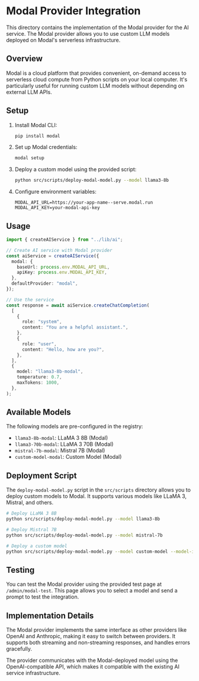 # Modal Provider Integration

This directory contains the implementation of the Modal provider for the AI service. The Modal provider allows you to use custom LLM models deployed on Modal's serverless infrastructure.

## Overview

Modal is a cloud platform that provides convenient, on-demand access to serverless cloud compute from Python scripts on your local computer. It's particularly useful for running custom LLM models without depending on external LLM APIs.

## Setup

1. Install Modal CLI:

   ```bash
   pip install modal
   ```

2. Set up Modal credentials:

   ```bash
   modal setup
   ```

3. Deploy a custom model using the provided script:

   ```bash
   python src/scripts/deploy-modal-model.py --model llama3-8b
   ```

4. Configure environment variables:
   ```
   MODAL_API_URL=https://your-app-name--serve.modal.run
   MODAL_API_KEY=your-modal-api-key
   ```

## Usage

```typescript
import { createAIService } from "../lib/ai";

// Create AI service with Modal provider
const aiService = createAIService({
  modal: {
    baseUrl: process.env.MODAL_API_URL,
    apiKey: process.env.MODAL_API_KEY,
  },
  defaultProvider: "modal",
});

// Use the service
const response = await aiService.createChatCompletion(
  [
    {
      role: "system",
      content: "You are a helpful assistant.",
    },
    {
      role: "user",
      content: "Hello, how are you?",
    },
  ],
  {
    model: "llama3-8b-modal",
    temperature: 0.7,
    maxTokens: 1000,
  },
);
```

## Available Models

The following models are pre-configured in the registry:

- `llama3-8b-modal`: LLaMA 3 8B (Modal)
- `llama3-70b-modal`: LLaMA 3 70B (Modal)
- `mistral-7b-modal`: Mistral 7B (Modal)
- `custom-model-modal`: Custom Model (Modal)

## Deployment Script

The `deploy-modal-model.py` script in the `src/scripts` directory allows you to deploy custom models to Modal. It supports various models like LLaMA 3, Mistral, and others.

```bash
# Deploy LLaMA 3 8B
python src/scripts/deploy-modal-model.py --model llama3-8b

# Deploy Mistral 7B
python src/scripts/deploy-modal-model.py --model mistral-7b

# Deploy a custom model
python src/scripts/deploy-modal-model.py --model custom-model --model-id meta-llama/Llama-3-8B-Instruct
```

## Testing

You can test the Modal provider using the provided test page at `/admin/modal-test`. This page allows you to select a model and send a prompt to test the integration.

## Implementation Details

The Modal provider implements the same interface as other providers like OpenAI and Anthropic, making it easy to switch between providers. It supports both streaming and non-streaming responses, and handles errors gracefully.

The provider communicates with the Modal-deployed model using the OpenAI-compatible API, which makes it compatible with the existing AI service infrastructure.
